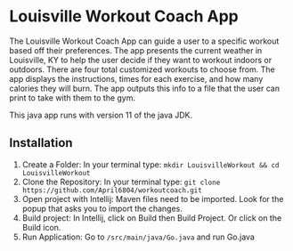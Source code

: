 # **Louisville Workout Coach App**

The Louisville Workout Coach App can guide a user to a specific workout based off their preferences. The app presents the current weather in Louisville, KY to help the user decide if they want to workout indoors or outdoors. There are four total customized workouts to choose from. The app displays the instructions, times for each exercise, and how many calories they will burn. The app outputs this info to a file that the user can print to take with them to the gym.

This java app runs with version 11 of the java JDK.

## Installation
1. Create a Folder: In your terminal type:
`mkdir LouisvilleWorkout && cd LouisvilleWorkout`
2. Clone the Repository: In your terminal type:
`git clone https://github.com/April6804/workoutcoach.git`
3. Open project with Intellij: Maven files need to be imported. Look for the popup that asks you to import the changes.
4. Build project: In Intellij, click on Build then Build Project. Or click on the Build icon.
5. Run Application: Go to `/src/main/java/Go.java` and run Go.java
